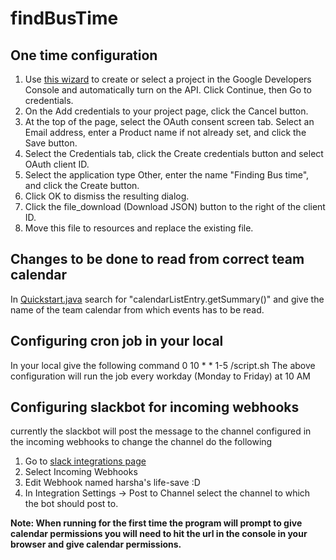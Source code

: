 # findBusTime

## One time configuration
1. Use [this wizard](https://console.developers.google.com/start/api?id=calendar) to create or select a project in the Google Developers Console and automatically turn on the API. Click Continue, then Go to credentials.
2. On the Add credentials to your project page, click the Cancel button.
3. At the top of the page, select the OAuth consent screen tab. Select an Email address, enter a Product name if not already set, and click the Save button.
4. Select the Credentials tab, click the Create credentials button and select OAuth client ID.
5. Select the application type Other, enter the name "Finding Bus time", and click the Create button.
6. Click OK to dismiss the resulting dialog.
7. Click the file_download (Download JSON) button to the right of the client ID.
8. Move this file to resources and replace the existing file.

## Changes to be done to read from correct team calendar
In [Quickstart.java](src/main/java/QuickStart.java) search for "calendarListEntry.getSummary()" and give the name of the team calendar from which events has to be read.

## Configuring cron job in your local
In your local give the following command 0 10 * * 1-5 <replace with the path to current folder>/script.sh
The above configuration will run the job every workday (Monday to Friday) at 10 AM


## Configuring slackbot for incoming webhooks
currently the slackbot will post the message to the channel configured in the incoming webhooks to change the channel do the following
1. Go to [slack integrations page](https://twu2017trainers.slack.com/apps/manage/custom-integrations)
2. Select Incoming Webhooks
3. Edit Webhook named harsha's life-save :D
4. In Integration Settings -> Post to Channel select the channel to which the bot should post to.

**Note: When running for the first time the program will prompt to give calendar permissions you will need to hit the url in the console in your browser and give calendar permissions.**
